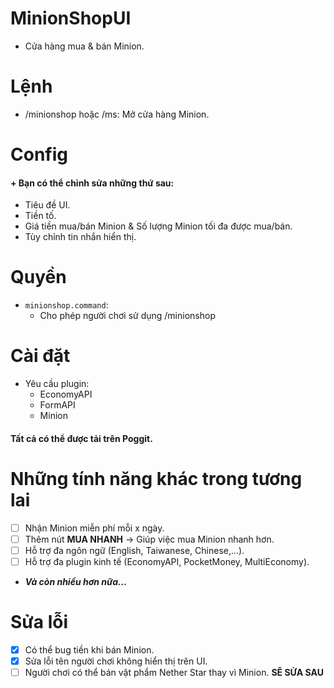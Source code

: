 # MinionShopUI
+ Cửa hàng mua & bán Minion.

# Lệnh
+ /minionshop hoặc /ms: Mở cửa hàng Minion.

# Config
#### + Bạn có thể chỉnh sửa những thứ sau:
   - Tiêu đề UI.
   - Tiền tố.
   - Giá tiền mua/bán Minion & Số lượng Minion tối đa được mua/bán.
   - Tùy chỉnh tin nhắn hiển thị.
# Quyền
+ ```minionshop.command```:
   - Cho phép người chơi sử dụng /minionshop

# Cài đặt
+ Yêu cầu plugin:
   - EconomyAPI
   - FormAPI
   - Minion
#### Tất cả có thể được tải trên Poggit.

# Những tính năng khác trong tương lai
- [ ] Nhận Minion miễn phí mỗi x ngày.
- [ ] Thêm nút **MUA NHANH** -> Giúp việc mua Minion nhanh hơn.
- [ ] Hỗ trợ đa ngôn ngữ (English, Taiwanese, Chinese,...).
- [ ] Hỗ trợ đa plugin kinh tế (EconomyAPI, PocketMoney, MultiEconomy).
+ ***Và còn nhiều hơn nữa...***

# Sửa lỗi
- [X] Có thể bug tiền khi bán Minion.
- [X] Sửa lỗi tên người chơi không hiển thị trên UI.
- [ ] Người chơi có thể bán vật phẩm Nether Star thay vì Minion. **SẼ SỬA SAU**

